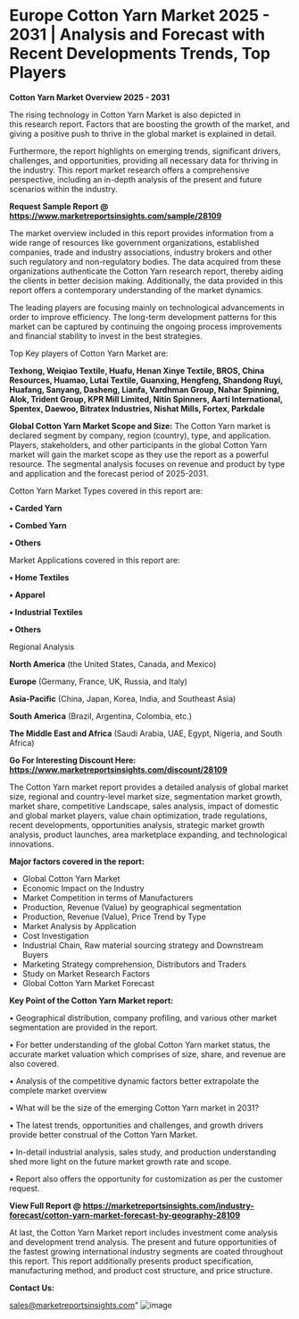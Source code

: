 # Europe Cotton Yarn Market 2025 - 2031 | Analysis and Forecast with Recent Developments Trends, Top Players

<Strong> Cotton Yarn Market Overview 2025 - 2031</strong>

The rising technology in Cotton Yarn Market is also depicted in this research report. Factors that are boosting the growth of the market, and giving a positive push to thrive in the global market is explained in detail.

Furthermore, the report highlights on emerging trends, significant drivers, challenges, and opportunities, providing all necessary data for thriving in the industry. This report market research offers a comprehensive perspective, including an in-depth analysis of the present and future scenarios within the industry.

<strong>Request Sample Report @ <a href=https://www.marketreportsinsights.com/sample/28109>https://www.marketreportsinsights.com/sample/28109</a></strong>

The market overview included in this report provides information from a wide range of resources like government organizations, established companies, trade and industry associations, industry brokers and other such regulatory and non-regulatory bodies. The data acquired from these organizations authenticate the Cotton Yarn research report, thereby aiding the clients in better decision making. Additionally, the data provided in this report offers a contemporary understanding of the market dynamics.

The leading players are focusing mainly on technological advancements in order to improve efficiency. The long-term development patterns for this market can be captured by continuing the ongoing process improvements and financial stability to invest in the best strategies.

Top Key players of Cotton Yarn Market are:

<strong>Texhong, Weiqiao Textile, Huafu, Henan Xinye Textile, BROS, China Resources, Huamao, Lutai Textile, Guanxing, Hengfeng, Shandong Ruyi, Huafang, Sanyang, Dasheng, Lianfa, Vardhman Group, Nahar Spinning, Alok, Trident Group, KPR Mill Limited, Nitin Spinners, Aarti International, Spentex, Daewoo, Bitratex Industries, Nishat Mills, Fortex, Parkdale</strong>

<strong><b>Global Cotton Yarn Market Scope and Size:</b></strong>
The Cotton Yarn market is declared segment by company, region (country), type, and application. Players, stakeholders, and other participants in the global Cotton Yarn market will gain the market scope as they use the report as a powerful resource. The segmental analysis focuses on revenue and product by type and application and the forecast period of 2025-2031.

Cotton Yarn Market Types covered in this report are:

<strong>• Carded Yarn

• Combed Yarn

• Others</strong>

Market Applications covered in this report are:

<strong>• Home Textiles

• Apparel

• Industrial Textiles

• Others</strong> 

Regional Analysis

<strong>North America</strong> (the United States, Canada, and Mexico)

<strong>Europe</strong> (Germany, France, UK, Russia, and Italy)

<strong>Asia-Pacific</strong> (China, Japan, Korea, India, and Southeast Asia)

<strong>South America</strong> (Brazil, Argentina, Colombia, etc.)

<strong>The Middle East and Africa</strong> (Saudi Arabia, UAE, Egypt, Nigeria, and South Africa)

<strong>Go For Interesting Discount Here: <a href=https://www.marketreportsinsights.com/discount/28109>https://www.marketreportsinsights.com/discount/28109</a></strong>

The Cotton Yarn market report provides a detailed analysis of global market size, regional and country-level market size, segmentation market growth, market share, competitive Landscape, sales analysis, impact of domestic and global market players, value chain optimization, trade regulations, recent developments, opportunities analysis, strategic market growth analysis, product launches, area marketplace expanding, and technological innovations.

<strong><b>Major factors covered in the report:</b></strong>
<ul>
  <li>Global Cotton Yarn Market </li>
  <li>Economic Impact on the Industry</li>
  <li>Market Competition in terms of Manufacturers</li>
  <li>Production, Revenue (Value) by geographical segmentation</li>
  <li>Production, Revenue (Value), Price Trend by Type</li>
  <li>Market Analysis by Application</li>
  <li>Cost Investigation</li>
  <li>Industrial Chain, Raw material sourcing strategy and Downstream Buyers</li>
  <li>Marketing Strategy comprehension, Distributors and Traders</li>
  <li>Study on Market Research Factors</li>
  <li>Global Cotton Yarn Market Forecast</li>
</ul>

<strong><b>Key Point of the Cotton Yarn Market report:</b></strong>

• Geographical distribution, company profiling, and various other market segmentation are provided in the report.

• For better understanding of the global Cotton Yarn market status, the accurate market valuation which comprises of size, share, and revenue are also covered.

• Analysis of the competitive dynamic factors better extrapolate the complete market overview

• What will be the size of the emerging Cotton Yarn market in 2031?

• The latest trends, opportunities and challenges, and growth drivers provide better construal of the Cotton Yarn Market.

• In-detail industrial analysis, sales study, and production understanding shed more light on the future market growth rate and scope.

• Report also offers the opportunity for customization as per the customer request.

<strong><b>View Full Report @ <a href=https://marketreportsinsights.com/industry-forecast/cotton-yarn-market-forecast-by-geography-28109>https://marketreportsinsights.com/industry-forecast/cotton-yarn-market-forecast-by-geography-28109</a></b></strong>


At last, the Cotton Yarn Market report includes investment come analysis and development trend analysis. The present and future opportunities of the fastest growing international industry segments are coated throughout this report. This report additionally presents product specification, manufacturing method, and product cost structure, and price structure.

<strong>Contact Us:</strong>

sales@marketreportsinsights.com"
![image](https://github.com/user-attachments/assets/4b7b4754-9e38-4d7d-a81f-770fdef27a37)
